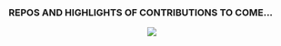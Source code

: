### REPOS AND HIGHLIGHTS OF CONTRIBUTIONS TO COME...

<p align="center">
  <img src="https://github.com/MarikIshtar007/MarikIshtar007/blob/master/images/matrix.gif"/>
</p>

<!--

-->
